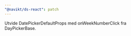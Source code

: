```yaml
---
"@navikt/ds-react": patch
---
```


Utvide DatePickerDefaultProps med onWeekNumberClick fra DayPickerBase.

